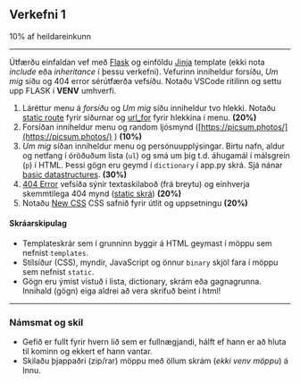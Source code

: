 ## Verkefni 1 
10% af heildareinkunn

---

Útfærðu einfaldan vef með [Flask](https://github.com/vefthroun/Vefforritun1/tree/main/Kennsluefni/1-Flask#hva%C3%B0-er-flask) og einföldu [Jinja](https://github.com/vefthroun/Vefforritun1/blob/main/Kennsluefni/1-Flask/Templates/README.md) template (ekki nota _include_ eða _inheritance_ í þessu verkefni). Vefurinn inniheldur forsíðu, _Um mig_ síðu og 404 error sérútfærða vefsíðu. Notaðu VSCode ritilinn og settu upp FLASK í **VENV** umhverfi. 

1. Láréttur menu á _forsíðu_ og _Um mig_ síðu inniheldur tvo hlekki. Notaðu [static route](https://github.com/vefthroun/Vefforritun1/blob/main/Kennsluefni/1-Flask/Routes/1_staticRoutes.py) fyrir síðurnar og [url_for](https://github.com/vefthroun/Vefforritun1/blob/main/Kennsluefni/1-Flask/Routes/8_urlfor.py) fyrir hlekkina í menu. **(20%)**
1. Forsíðan inniheldur menu og random ljósmynd ([https://picsum.photos/](https://picsum.photos/) ) **(10%)**
1. _Um mig_ síðan inniheldur menu og persónuupplýsingar. Birtu nafn, aldur og netfang í óröðuðum lista (`ul`) og smá um þig t.d. áhugamál í málsgrein (`p`) í HTML. Þessi gögn eru geymd í `dictionary` í app.py skrá.  Sjá nánar [basic datastructures](https://github.com/vefthroun/Vefforritun1/blob/main/Kennsluefni/1-Flask/Routes/datastructures.py).   **(30%)**
1. [404 Error](https://github.com/vefthroun/Vefforritun1/blob/main/Kennsluefni/1-Flask/Routes/5_errorHandlingStatusCodes.py) vefsíða sýnir textaskilaboð (frá breytu) og einhverja skemmtilega 404 mynd ([static skrá](https://github.com/vefthroun/Vefforritun1/blob/main/Kennsluefni/1-Flask/Routes/7_staticFiles.py)) **(20%)**
1. Notaðu [New CSS](https://newcss.net/) CSS safnið fyrir útlit og uppsetningu **(20%)**


#### Skráarskipulag
- Templateskrár sem í grunninn byggir á HTML geymast í möppu sem nefnist `templates`.
- Stílsíður (CSS), myndir, JavaScript og önnur `binary` skjöl fara í möppu sem nefnist `static`.
- Gögn eru ýmist vistuð í lista, dictionary, skrám eða gagnagrunna. Innihald (gögn) eiga aldrei að vera skrifuð beint í html!
  
---

### Námsmat og skil
- Gefið er fullt fyrir hvern lið sem er fullnægjandi, hálft ef hann er að hluta til kominn og ekkert ef hann vantar.
- Skilaðu þjappaðri (zip/rar) möppu með öllum skrám (_ekki venv möppu_) á Innu.
